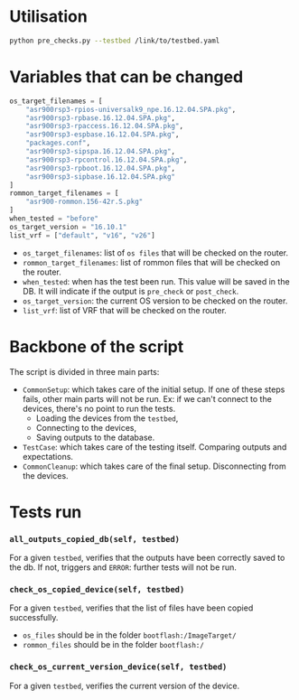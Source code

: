 # Utilisation
```bash
python pre_checks.py --testbed /link/to/testbed.yaml
```

# Variables that can be changed
```python
os_target_filenames = [
    "asr900rsp3-rpios-universalk9_npe.16.12.04.SPA.pkg",
    "asr900rsp3-rpbase.16.12.04.SPA.pkg",
    "asr900rsp3-rpaccess.16.12.04.SPA.pkg",
    "asr900rsp3-espbase.16.12.04.SPA.pkg",
    "packages.conf",
    "asr900rsp3-sipspa.16.12.04.SPA.pkg",
    "asr900rsp3-rpcontrol.16.12.04.SPA.pkg",
    "asr900rsp3-rpboot.16.12.04.SPA.pkg",
    "asr900rsp3-sipbase.16.12.04.SPA.pkg"
]
rommon_target_filenames = [
    "asr900-rommon.156-42r.S.pkg"
]
when_tested = "before"
os_target_version = "16.10.1"
list_vrf = ["default", "v16", "v26"]
```

* `os_target_filenames`: list of `os files` that will be checked on the router.
* `rommon_target_filenames`: list of rommon files that will be checked on the router.
* `when_tested`: when has the test been run. This value will be saved in the DB. It will indicate if the output is `pre_check` or `post_check`.
* `os_target_version`: the current OS version to be checked on the router.
* `list_vrf`: list of VRF that will be checked on the router.


# Backbone of the script

The script is divided in three main parts:
* `CommonSetup`: which takes care of the initial setup. If one of these steps fails, other main parts will not be run. Ex: if we can't connect to the devices, there's no point to run the tests.
    * Loading the devices from the `testbed`,
    * Connecting to the devices,
    * Saving outputs to the database.
* `TestCase`: which takes care of the testing itself. Comparing outputs and expectations.
* `CommonCleanup`: which takes care of the final setup. Disconnecting from the devices.

# Tests run

### `all_outputs_copied_db(self, testbed)`

For a given `testbed`, verifies that the outputs have been correctly saved to the db. If not, triggers and `ERROR`: further tests will not be run.

### `check_os_copied_device(self, testbed)`

For a given `testbed`, verifies that the list of files have been copied successfully.
* `os_files` should be in the folder `bootflash:/ImageTarget/`
* `rommon_files` should be in the folder `bootflash:/`

### `check_os_current_version_device(self, testbed)`

For a given `testbed`, verifies the current version of the device.
